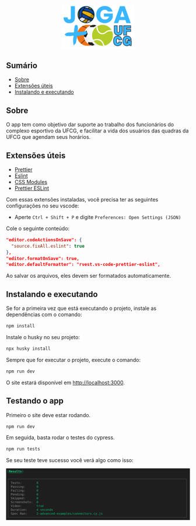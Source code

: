 <p align="center">
<img width="200px" alt="Joga Mais UFCG" src="./public/brand/logo.png" />
<p/>

## Sumário

- [Sobre](#sobre)
- [Extensões úteis](#extensoes)
- [Instalando e executando](#instalando)

## Sobre <a name = "sobre"></a>

O app tem como objetivo dar suporte ao trabalho dos funcionários do complexo esportivo da UFCG, e facilitar a vida dos usuários das quadras da UFCG que agendam seus horários.

## Extensões úteis <a name = "extensoes"></a>

- [Prettier](https://marketplace.visualstudio.com/items?itemName=esbenp.prettier-vscode)
- [Eslint](https://marketplace.visualstudio.com/items?itemName=dbaeumer.vscode-eslint)
- [CSS Modules](https://marketplace.visualstudio.com/items?itemName=clinyong.vscode-css-modules)
- [Prettier ESLint](https://marketplace.visualstudio.com/items?itemName=rvest.vs-code-prettier-eslint)

Com essas extensões instaladas, você precisa ter as seguintes configurações no seu vscode:

- Aperte `Ctrl + Shift + P` e digite `Preferences: Open Settings (JSON)`

Cole o seguinte conteúdo:

```json
"editor.codeActionsOnSave": {
  "source.fixAll.eslint": true
},
"editor.formatOnSave": true,
"editor.defaultFormatter": "rvest.vs-code-prettier-eslint",
```

Ao salvar os arquivos, eles devem ser formatados automaticamente.

## Instalando e executando <a name = "instalando"></a>

Se for a primeira vez que está executando o projeto, instale as dependências com o comando:

```bash
npm install
```

Instale o husky no seu projeto:

```bash
npx husky install
```

Sempre que for executar o projeto, execute o comando:

```bash
npm run dev
```

O site estará disponível em [http://localhost:3000](http://localhost:3000).

## Testando o app

Primeiro o site deve estar rodando.

```bash
npm run dev
```

Em seguida, basta rodar o testes do cypress.

```bash
npm run tests
```

Se seu teste teve sucesso você verá algo como isso:

<img alt="Joga Mais UFCG" src="./.github/assets/cypress.png" />
